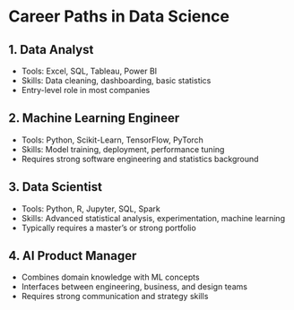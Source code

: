 # Career Paths in Data Science

## 1. Data Analyst

- Tools: Excel, SQL, Tableau, Power BI
- Skills: Data cleaning, dashboarding, basic statistics
- Entry-level role in most companies

## 2. Machine Learning Engineer

- Tools: Python, Scikit-Learn, TensorFlow, PyTorch
- Skills: Model training, deployment, performance tuning
- Requires strong software engineering and statistics background

## 3. Data Scientist

- Tools: Python, R, Jupyter, SQL, Spark
- Skills: Advanced statistical analysis, experimentation, machine learning
- Typically requires a master’s or strong portfolio

## 4. AI Product Manager

- Combines domain knowledge with ML concepts
- Interfaces between engineering, business, and design teams
- Requires strong communication and strategy skills
